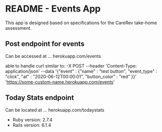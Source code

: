 # README - Events App

This app is designed based on specifications for the CareRev take-home assessment.

## Post endpoint for events

Can be accessed at ... herokuapp.com/events

able to handle curl similar to: -X POST --header 'Content-Type: application/json' --data '{"event" : {"name" : "test button", "event_type" : "click", "at" : "2020-06-12T00:00:01", "button_color" : "red" }}' 'https://some-custom-name.herokuapp.com/events'

## Today Stats endpoint

Can be located at ... herokuapp.com/todaystats

-  Ruby version: 2.7.4
-  Rails version: 6.1.4
